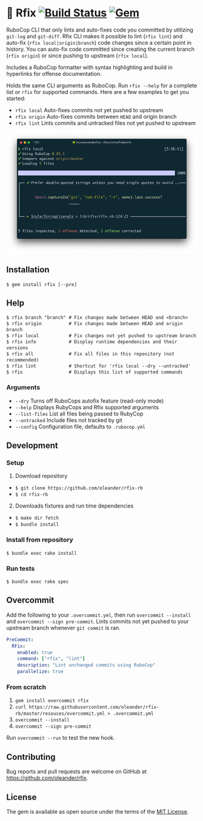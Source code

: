# :bug: Rfix [![Build Status](https://travis-ci.org/oleander/rfix-rb.svg?branch=master)](https://travis-ci.org/oleander/rfix-rb) [![Gem](https://img.shields.io/gem/dt/rfix)](https://rubygems.org/gems/rfix)

RuboCop CLI that only lints and auto-fixes code you committed by utilizing `git-log` and `git-diff`. Rfix CLI makes it possible to lint (`rfix lint`) and auto-fix (`rfix local|origin|branch`) code changes since a certain point in history. You can auto-fix code committed since creating the current branch (`rfix origin`) or since pushing to upstream (`rfix local`).

Includes a RuboCop formatter with syntax highlighting and build in hyperlinks for offense documentation.

Holds the same CLI arguments as RuboCop. Run `rfix --help` for a complete list or `rfix` for supported commands. Here are a few examples to get you started:

- `rfix local` Auto-fixes commits not yet pushed to upstream
- `rfix origin` Auto-fixes commits between `HEAD` and origin branch
- `rfix lint` Lints commits and untracked files not yet pushed to upstream

![Printscreen](resources/ps.png)

## Installation

``` shell
$ gem install rfix [--pre]
```

## Help

``` shell
$ rfix branch "branch" # Fix changes made between HEAD and <branch>
$ rfix origin          # Fix changes made between HEAD and origin branch
$ rfix local           # Fix changes not yet pushed to upstream branch
$ rfix info            # Display runtime dependencies and their versions
$ rfix all             # Fix all files in this repository (not recommended)
$ rfix lint            # Shortcut for 'rfix local --dry --untracked'
$ rfix                 # Displays this list of supported commands
```

### Arguments

- `--dry` Turns off RuboCops autofix feature (read-only mode)
- `--help` Displays RubyCops and Rfix supported arguments
- `--list-files` List all files being passed to RubyCop
- `--untracked` Include files not tracked by git
- `--config` Configuration file, defaults to `.rubocop.yml`

## Development

### Setup

1. Download repository
  - `$ git clone https://github.com/oleander/rfix-rb`
  - `$ cd rfix-rb`
2. Downloads fixtures and run time dependencies
  - `$ make dir fetch`
  - `$ bundle install`

### Install from repository

``` shell
$ bundle exec rake install
```

### Run tests

``` shell
$ bundle exec rake spec
```

## Overcommit

Add the following to your `.overcommit.yml`, then run `overcommit --install` and `overcommit --sign pre-commit`. Lints commits not yet pushed to your upstream branch whenever `git commit` is ran.

``` yaml
PreCommit:
  RFix:
    enabled: true
    command: ["rfix", "lint"]
    description: "Lint unchanged commits using RuboCop"
    parallelize: true
```

### From scratch

1. `gem install overcommit rfix`
2. `curl https://raw.githubusercontent.com/oleander/rfix-rb/master/resouces/overcommit.yml > .overcommit.yml`
3. `overcommit --install`
4. `overcommit --sign pre-commit`

Run `overcommit --run` to test the new hook.

## Contributing

Bug reports and pull requests are welcome on GitHub at https://github.com/oleander/rfix.

## License

The gem is available as open source under the terms of the [MIT License](https://opensource.org/licenses/MIT).
